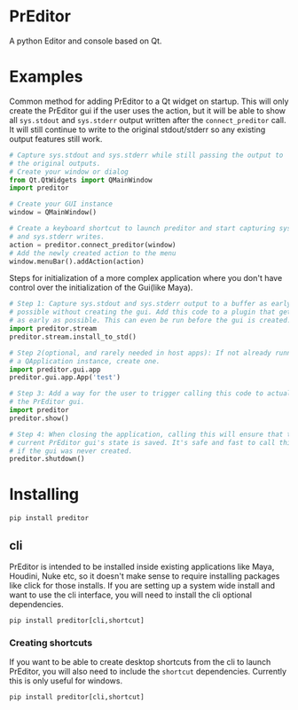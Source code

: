 # PrEditor

A python Editor and console based on Qt.


# Examples

Common method for adding PrEditor to a Qt widget on startup. This will only create
the PrEditor gui if the user uses the action, but it will be able to show all
`sys.stdout` and `sys.stderr` output written after the `connect_preditor` call.
It will still continue to write to the original stdout/stderr so any existing
output features still work.

```py
# Capture sys.stdout and sys.stderr while still passing the output to
# the original outputs.
# Create your window or dialog
from Qt.QtWidgets import QMainWindow
import preditor

# Create your GUI instance
window = QMainWindow()

# Create a keyboard shortcut to launch preditor and start capturing sys.stdout
# and sys.stderr writes.
action = preditor.connect_preditor(window)
# Add the newly created action to the menu
window.menuBar().addAction(action)
```

Steps for initialization of a more complex application where you don't have
control over the initialization of the Gui(like Maya).

```py
# Step 1: Capture sys.stdout and sys.stderr output to a buffer as early as
# possible without creating the gui. Add this code to a plugin that gets loaded
# as early as possible. This can even be run before the gui is created.
import preditor.stream
preditor.stream.install_to_std()

# Step 2(optional, and rarely needed in host apps): If not already running in
# a QApplication instance, create one.
import preditor.gui.app
preditor.gui.app.App('test')

# Step 3: Add a way for the user to trigger calling this code to actually show
# the PrEditor gui.
import preditor
preditor.show()

# Step 4: When closing the application, calling this will ensure that the
# current PrEditor gui's state is saved. It's safe and fast to call this even
# if the gui was never created.
preditor.shutdown()
```

# Installing

`pip install preditor`

## cli

PrEditor is intended to be installed inside existing applications like Maya,
Houdini, Nuke etc, so it doesn't make sense to require installing packages like
click for those installs. If you are setting up a system wide install and want
to use the cli interface, you will need to install the cli optional dependencies.

`pip install preditor[cli,shortcut]`

### Creating shortcuts

If you want to be able to create desktop shortcuts from the cli to launch
PrEditor, you will also need to include the `shortcut` dependencies. Currently
this is only useful for windows.

`pip install preditor[cli,shortcut]`
